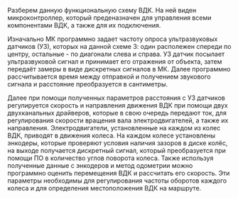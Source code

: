 Разберем данную функциональную схему ВДК. На ней виден микроконтроллер, который преденазначен для управления всеми компонентами ВДК, а также для их подключения.

Изначально МК программно задает частоту опроса ультразвуковых датчиков (УЗ), которых на данной схеме 3: один располежен спереди по центру, остальные - по диагонали слева и справа. УЗ датчик посылает ультразвуковой сигнал и принимает его отражения от объекта, затем передаёт замеры в виде дискретных сигналов в МК. Далее программно рассчитывается время между отправкой и получением звукового сигнала и расстояние преобразуется в сантиметры. 

Далее при помощи полученных параметров расстояния с УЗ датчиков регулируется скорость и направления движения ВДК при помощи двух двухканальных драйверов, которые в свою очередь передают ток, для регулирования скорости вращения вала электродвигателей, а также их направления. Электродвигатели, установленные на каждом из колес ВДК, приводят в движения колеса. На каждом колесе установлены энкодеры, которые проверяют условия наличия зазоров в диске колёс, на выходе получается дискретный сигнал, который преобразуется при помощи ПО в количество углов поворота колеса. Также используя полученные данные с энкодеров и метод одометрии можно программно оценить перемещения ВДК и рассчитать его скорость. Эти параметры необходимы для регулирования частоты оборотов каждого колеса и для определения местоположения ВДК на маршруте.
